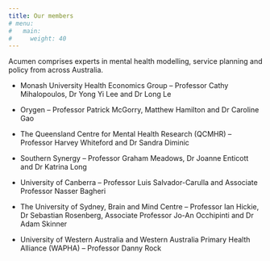 ```yaml
---
title: Our members
# menu:
#   main:
#     weight: 40
---
```


Acumen comprises experts in mental health modelling, service planning and policy from across Australia.


- Monash University Health Economics Group – Professor Cathy Mihalopoulos, Dr Yong Yi Lee and Dr Long Le

- Orygen – Professor Patrick McGorry, Matthew Hamilton and Dr Caroline Gao

- The Queensland Centre for Mental Health Research (QCMHR) – Professor Harvey Whiteford and Dr Sandra Diminic

- Southern Synergy – Professor Graham Meadows, Dr Joanne Enticott and Dr Katrina Long 

- University of Canberra – Professor Luis Salvador-Carulla and Associate Professor Nasser Bagheri

- The University of Sydney, Brain and Mind Centre – Professor Ian Hickie, Dr Sebastian Rosenberg, Associate Professor Jo-An Occhipinti and Dr Adam Skinner

- University of Western Australia and Western Australia Primary Health Alliance (WAPHA) – Professor Danny Rock
<!--add blocks of content here to add more sections to the community page -->
